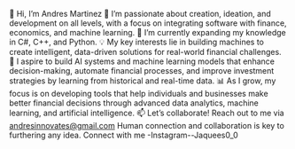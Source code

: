 👋 Hi, I’m Andres Martinez
👀 I’m passionate about creation, ideation, and development on all levels, with a focus on integrating software with finance, economics, and machine learning.
🌱 I’m currently expanding my knowledge in C#, C++, and Python.
💡 My key interests lie in building machines to create intelligent, data-driven solutions for real-world financial challenges.
🤖 I aspire to build AI systems and machine learning models that enhance decision-making, automate financial processes, and improve investment strategies by learning from historical and real-time data.
📊 As I grow, my focus is on developing tools that help individuals and businesses make better financial decisions through advanced data analytics, machine learning, and artificial intelligence.
📫 Let’s collaborate! Reach out to me via andresinnovates@gmail.com
Human connection and collaboration is key to furthering any idea. Connect with me 
-Instagram--Jaquees0_0
